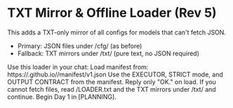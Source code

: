 # TXT Mirror & Offline Loader (Rev 5)
This adds a TXT-only mirror of all configs for models that can't fetch JSON.

- Primary: JSON files under /cfg/ (as before)
- Fallback: TXT mirrors under /txt/ (pure text, no JSON required)

Use this loader in your chat:
Load manifest from: https://<username>.github.io/<repo>/manifest/v1.json
Use the EXECUTOR, STRICT mode, and OUTPUT CONTRACT from the manifest. Reply only "OK." on load.
If you cannot fetch files, read /LOADER.txt and the TXT mirrors under /txt/ and continue.
Begin Day 1 in [PLANNING].
